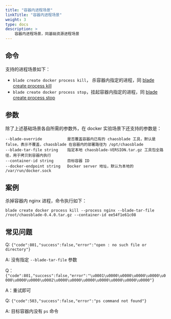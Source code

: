 ```yaml
---
title: "容器内进程场景"
linkTitle: "容器内进程场景"
weight: 3
type: docs
description: > 
    容器内进程场景，同基础资源进程场景
---
```

## 命令

支持的进程场景如下：

* `blade create docker process kill`， 杀容器内指定的进程，同 [blade create process kill](../../process/process-kill)
* `blade create docker process stop`，挂起容器内指定的进程，同 [blade create process stop](../../process/process-stop)

## 参数

除了上述基础场景各自所需的参数外，在 docker 实验场景下还支持的参数是：

```text
--blade-override           是否覆盖容器内已有的 chaosblade 工具，默认是 false，表示不覆盖，chaosblade 在容器内的部署路径为 /opt/chaosblade
--blade-tar-file string    指定本地 chaosblade-VERSION.tar.gz 工具包全路径，用于拷贝到容器内执行
--container-id string      目标容器 ID
--docker-endpoint string   Docker server 地址，默认为本地的 /var/run/docker.sock
```

## 案例

杀掉容器内 nginx 进程，命令执行如下：

```text
blade create docker process kill --process nginx --blade-tar-file /root/chaosblade-0.4.0.tar.gz --container-id ee54f1e61c08
```

## 常见问题

Q: `{"code":801,"success":false,"error":"open : no such file or directory"}`

A: 没有指定 `--blade-tar-file` 参数

Q：`{"code":801,"success":false,"error":"\u0001\u0000\u0000\u0000\u0000\u0000\u0000\u0000\u0002\u0000\u0000\u0000\u0000\u0000\u0000\u0000"}`

A：重试即可

Q: `{"code":503,"success":false,"error":"ps command not found"}`

A: 目标容器内没有 `ps` 命令
